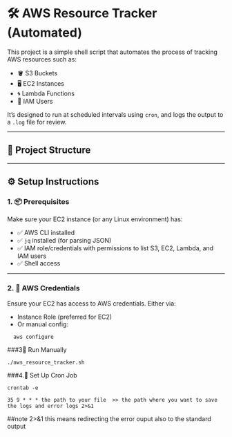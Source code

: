 # 🛠️ AWS Resource Tracker (Automated)

This project is a simple shell script that automates the process of tracking AWS resources such as:

- 🪣 S3 Buckets  
- 🖥️ EC2 Instances  
- 🌀 Lambda Functions  
- 👤 IAM Users  

It’s designed to run at scheduled intervals using `cron`, and logs the output to a `.log` file for review.

---

## 📁 Project Structure


---

## ⚙️ Setup Instructions

### 1. 📦 Prerequisites

Make sure your EC2 instance (or any Linux environment) has:

- ✅ AWS CLI installed
- ✅ `jq` installed (for parsing JSON)
- ✅ IAM role/credentials with permissions to list S3, EC2, Lambda, and IAM users
- ✅ Shell access

---

### 2. 🔐 AWS Credentials

Ensure your EC2 has access to AWS credentials. Either via:

- Instance Role (preferred for EC2)
- Or manual config:
```
  aws configure
```
###3🧪 Run Manually
```
./aws_resource_tracker.sh
```
###4.📅 Set Up Cron Job
```
crontab -e
```
```
35 9 * * * the path to your file  >> the path where you want to save the logs and error logs 2>&1
```
##note
2>&1 this means redirecting the error ouput also to the standard output 
